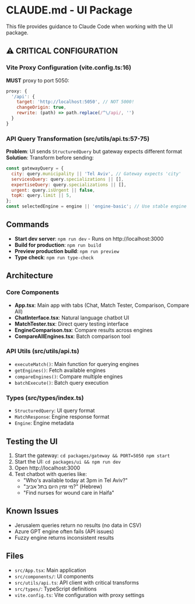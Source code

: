 # CLAUDE.md - UI Package

This file provides guidance to Claude Code when working with the UI package.

## ⚠️ CRITICAL CONFIGURATION

### Vite Proxy Configuration (vite.config.ts:16)
**MUST** proxy to port 5050:
```javascript
proxy: {
  '/api': {
    target: 'http://localhost:5050', // NOT 5000!
    changeOrigin: true,
    rewrite: (path) => path.replace(/^\/api/, '')
  }
}
```

### API Query Transformation (src/utils/api.ts:57-75)
**Problem**: UI sends `StructuredQuery` but gateway expects different format
**Solution**: Transform before sending:
```javascript
const gatewayQuery = {
  city: query.municipality || 'Tel Aviv', // Gateway expects 'city'
  servicesQuery: query.specializations || [],
  expertiseQuery: query.specializations || [],
  urgent: query.isUrgent || false,
  topK: query.limit || 5,
};
const selectedEngine = engine || 'engine-basic'; // Use stable engine
```

## Commands

- **Start dev server**: `npm run dev` - Runs on http://localhost:3000
- **Build for production**: `npm run build`
- **Preview production build**: `npm run preview`
- **Type check**: `npm run type-check`

## Architecture

### Core Components
- **App.tsx**: Main app with tabs (Chat, Match Tester, Comparison, Compare All)
- **ChatInterface.tsx**: Natural language chatbot UI
- **MatchTester.tsx**: Direct query testing interface
- **EngineComparison.tsx**: Compare results across engines
- **CompareAllEngines.tsx**: Batch comparison tool

### API Utils (src/utils/api.ts)
- `executeMatch()`: Main function for querying engines
- `getEngines()`: Fetch available engines
- `compareEngines()`: Compare multiple engines
- `batchExecute()`: Batch query execution

### Types (src/types/index.ts)
- `StructuredQuery`: UI query format
- `MatchResponse`: Engine response format
- `Engine`: Engine metadata

## Testing the UI

1. Start the gateway: `cd packages/gateway && PORT=5050 npm start`
2. Start the UI: `cd packages/ui && npm run dev`
3. Open http://localhost:3000
4. Test chatbot with queries like:
   - "Who's available today at 3pm in Tel Aviv?"
   - "מי זמין היום בתל אביב?" (Hebrew)
   - "Find nurses for wound care in Haifa"

## Known Issues
- Jerusalem queries return no results (no data in CSV)
- Azure GPT engine often fails (API issues)
- Fuzzy engine returns inconsistent results

## Files
- `src/App.tsx`: Main application
- `src/components/`: UI components
- `src/utils/api.ts`: API client with critical transforms
- `src/types/`: TypeScript definitions
- `vite.config.ts`: Vite configuration with proxy settings